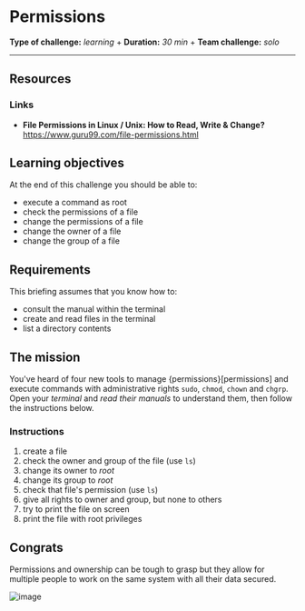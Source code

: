 # Permissions

**Type of challenge:** *learning* +
**Duration:** *30 min* +
**Team challenge:** *solo*

-----

## Resources
### Links
- **File Permissions in Linux / Unix: How to Read, Write & Change?** https://www.guru99.com/file-permissions.html

## Learning objectives

At the end of this challenge you should be able to:

* execute a command as root
* check the permissions of a file
* change the permissions of a file
* change the owner of a file
* change the group of a file

## Requirements

This briefing assumes that you know how to:

* consult the manual within the terminal
* create and read files in the terminal
* list a directory contents

## The mission

You've heard of four new tools to manage {permissions}[permissions] and execute
commands with administrative rights `sudo`, `chmod`, `chown` and `chgrp`. Open
your *terminal* and *read their manuals* to understand them, then follow the
instructions below.

### Instructions

1. create a file
2. check the owner and group of the file (use `ls`)
3. change its owner to *root*
4. change its group to *root*
5. check that file's permission (use `ls`)
6. give all rights to owner and group, but none to others
7. try to print the file on screen
8. print the file with root privileges

## Congrats

Permissions and ownership can be tough to grasp but they allow for multiple
people to work on the same system with all their data secured.

![image](https://media.giphy.com/media/xTk9ZE94CfWTe2fzMI/giphy.gif)
